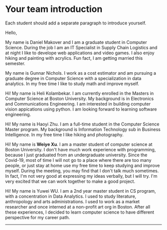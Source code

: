 # Your team introduction
 Each student should add a separate paragraph to introduce yourself.

Hello,

My name is Daniel Makover and I am a graduate student in Computer Science. During the job I am an IT Specialist in Supply Chain Logistics and at night I like to develope web applications and video games. I also enjoy hiking and painting with acrylics. Fun fact, I am getting married this semester.

My name is Gunnar Nichols. I work as a cost estimator and am pursuing a graduate degree in Computer Science with a specialization in data analytics. In my free time I like to study math and improve myself.


Hi! My name is Heli Kolambekar. I am currently enrolled in the Masters in Computer Science at Boston University. My background is in Electronics and Communications Engineering. I am interested in building computer vision appications using python. I am looking forward to learning software engineering.

Hi! My name is Haoyi Zhu. I am a full-time student in the Computer Science Master program. My background is Information Technology sub in Business Intelligence. In my free time I like hiking and photography.


Hi! My name is **Weiye Xu**. I am a master student of computer science at Boston University. I don't have much work experience with programming, because I just graduated from an undergraduate university. Since the Covid-19, most of time I will not go to a place where there are too many people, or just stay at home use my free time to keep studying and improve myself. During the meeting, you may find that I don't talk much sometimes. In fact, I'm not very good at expressing my ideas verbally, but I will try. I'm very excited that we can work together to make a good project.

Hi! My name is Yuwei WU. I am a 2nd year master student in CS program, with a concentration in Data Analytics. I used to study literature, anthropology and arts administrations. I used to work as a market researcher and once interned at a non-profit art org in Boston. After all these experiences, I decided to learn computer science to have different perspective for my career path.
********